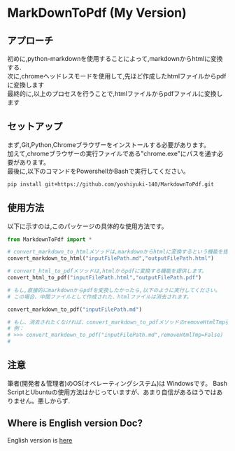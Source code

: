 # MarkDownToPdf (My Version)

## アプローチ
初めに,python-markdownを使用することによって,markdownからhtmlに変換する.<br>
次に,chromeヘッドレスモードを使用して,先ほど作成したhtmlファイルからpdfに変換します<br>
最終的に,以上のプロセスを行うことで,htmlファイルからpdfファイルに変換します<br>

## セットアップ
まず,Git,Python,Chromeブラウザーをインストールする必要があります。<br>
加えて,chromeブラウザーの実行ファイルである"chrome.exe"にパスを通す必要があります。<br>
最後に,以下のコマンドをPowershellかBashで実行してください。

```bash | powershell
pip install git+https://github.com/yoshiyuki-140/MarkdownToPdf.git
```

## 使用方法

以下に示すのは,このパッケージの具体的な使用方法です。

```py
from MarkdownToPdf import *

# convert_markdown_to_htmlメソッドは,markdownからhtmlに変換するという機能を提供します。
convert_markdown_to_html("inputFilePath.md","outputFilePath.html")

# convert_html_to_pdfメソッドは,htmlからpdfに変換する機能を提供します。
convert_html_to_pdf("inputFilePath.html","outputFilePath.pdf")

# もし,直接的にmarkdownからpdfを変換したかったら,以下のように実行してください。
# この場合、中間ファイルとして作成された、htmlファイルは消去されます。

convert_markdown_to_pdf("inputFilePath.md")

# もし、消去されたくなければ、convert_markdown_to_pdfメソッドのremoveHtmlTmp引数をFalseに指定してください。
# 例：
# >>> convert_markdown_to_pdf("inputFilePath.md",removeHtmlTmp=False)
# 


```

## 注意
筆者(開発者＆管理者)のOS(オペレーティングシステム)は Windowsです。
Bash ScriptとUbuntuの使用方法はかじっていますが、あまり自信があるほうではありません。悪しからず.


## Where is English version Doc?
English version is [here](https://github.com/yoshiyuki-140/MarkdownToPdf/blob/master/README_en.md)
